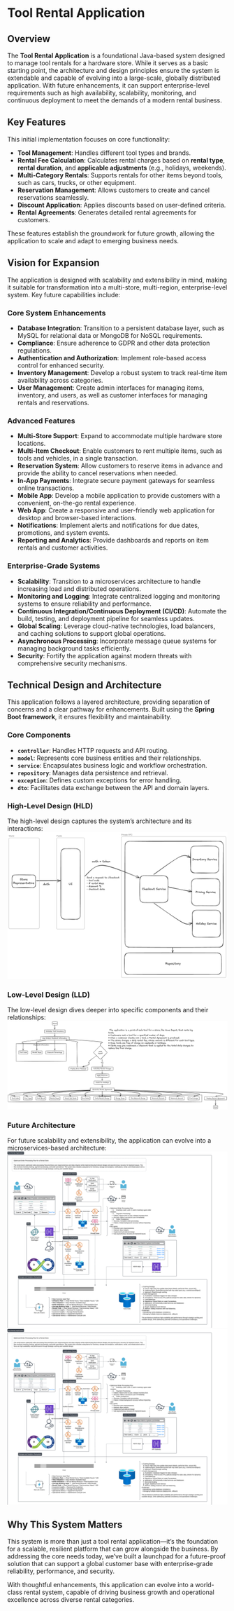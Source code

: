 # **Tool Rental Application**

## Overview
The **Tool Rental Application** is a foundational Java-based system designed to manage tool rentals for a hardware store. While it serves as a basic starting point, the architecture and design principles ensure the system is extendable and capable of evolving into a large-scale, globally distributed application. With future enhancements, it can support enterprise-level requirements such as high availability, scalability, monitoring, and continuous deployment to meet the demands of a modern rental business.

## Key Features
This initial implementation focuses on core functionality:
- **Tool Management**: Handles different tool types and brands.
- **Rental Fee Calculation**: Calculates rental charges based on **rental type**, **rental duration**, and **applicable adjustments** (e.g., holidays, weekends).
- **Multi-Category Rentals**: Supports rentals for other items beyond tools, such as cars, trucks, or other equipment.
- **Reservation Management**: Allows customers to create and cancel reservations seamlessly.
- **Discount Application**: Applies discounts based on user-defined criteria.
- **Rental Agreements**: Generates detailed rental agreements for customers.

These features establish the groundwork for future growth, allowing the application to scale and adapt to emerging business needs.

## Vision for Expansion
The application is designed with scalability and extensibility in mind, making it suitable for transformation into a multi-store, multi-region, enterprise-level system. Key future capabilities include:

### Core System Enhancements
- **Database Integration**: Transition to a persistent database layer, such as MySQL for relational data or MongoDB for NoSQL requirements.
- **Compliance**: Ensure adherence to GDPR and other data protection regulations.
- **Authentication and Authorization**: Implement role-based access control for enhanced security.
- **Inventory Management**: Develop a robust system to track real-time item availability across categories.
- **User Management**: Create admin interfaces for managing items, inventory, and users, as well as customer interfaces for managing rentals and reservations.

### Advanced Features
- **Multi-Store Support**: Expand to accommodate multiple hardware store locations.
- **Multi-Item Checkout**: Enable customers to rent multiple items, such as tools and vehicles, in a single transaction.
- **Reservation System**: Allow customers to reserve items in advance and provide the ability to cancel reservations when needed.
- **In-App Payments**: Integrate secure payment gateways for seamless online transactions.
- **Mobile App**: Develop a mobile application to provide customers with a convenient, on-the-go rental experience.
- **Web App**: Create a responsive and user-friendly web application for desktop and browser-based interactions.
- **Notifications**: Implement alerts and notifications for due dates, promotions, and system events.
- **Reporting and Analytics**: Provide dashboards and reports on item rentals and customer activities.

### Enterprise-Grade Systems
- **Scalability**: Transition to a microservices architecture to handle increasing load and distributed operations.
- **Monitoring and Logging**: Integrate centralized logging and monitoring systems to ensure reliability and performance.
- **Continuous Integration/Continuous Deployment (CI/CD)**: Automate the build, testing, and deployment pipeline for seamless updates.
- **Global Scaling**: Leverage cloud-native technologies, load balancers, and caching solutions to support global operations.
- **Asynchronous Processing**: Incorporate message queue systems for managing background tasks efficiently.
- **Security**: Fortify the application against modern threats with comprehensive security mechanisms.

## Technical Design and Architecture
This application follows a layered architecture, providing separation of concerns and a clear pathway for enhancements. Built using the **Spring Boot framework**, it ensures flexibility and maintainability.

### Core Components
- **`controller`**: Handles HTTP requests and API routing.
- **`model`**: Represents core business entities and their relationships.
- **`service`**: Encapsulates business logic and workflow orchestration.
- **`repository`**: Manages data persistence and retrieval.
- **`exception`**: Defines custom exceptions for error handling.
- **`dto`**: Facilitates data exchange between the API and domain layers.

### High-Level Design (HLD)
The high-level design captures the system’s architecture and its interactions:
![High-Level Design](resources/readme/hld.png)

### Low-Level Design (LLD)
The low-level design dives deeper into specific components and their relationships:
![Low-Level Design](resources/readme/img.png)

### Future Architecture
For future scalability and extensibility, the application can evolve into a microservices-based architecture:
![future_architecture.png](resources/readme/future_architecture.png)
![future_architecture.jpeg](resources/readme/future_architecture.jpeg)

## Why This System Matters
This system is more than just a tool rental application—it’s the foundation for a scalable, resilient platform that can grow alongside the business. By addressing the core needs today, we’ve built a launchpad for a future-proof solution that can support a global customer base with enterprise-grade reliability, performance, and security.

With thoughtful enhancements, this application can evolve into a world-class rental system, capable of driving business growth and operational excellence across diverse rental categories.
